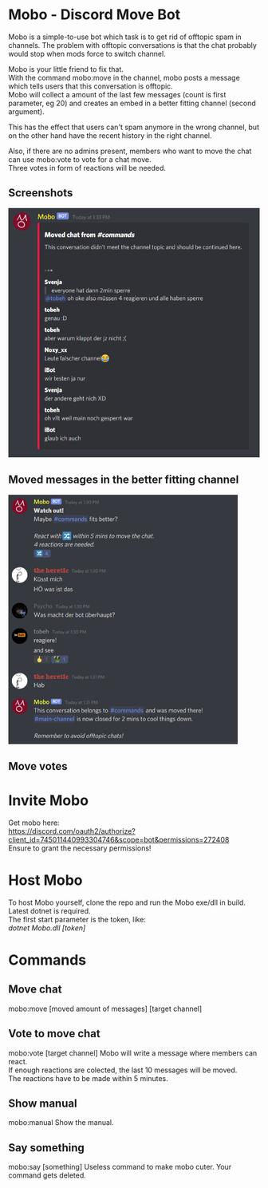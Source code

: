 # Mobo - Discord Move Bot

Mobo is a simple-to-use bot which task is to get rid of offtopic spam in channels.
The problem with offtopic conversations is that the chat probably would stop when mods force to switch channel.

Mobo is your little friend to fix that.  
With the command mobo:move in the channel, mobo posts a message which tells users that this conversation is offtopic.  
Mobo will collect a amount of the last few messages (count is first parameter, eg 20) and creates an embed in a better fitting channel (second argument).
  
This has the effect that users can't spam anymore in the wrong channel, but on the other hand have the recent history in the right channel.  

Also, if there are no admins present, members who want to move the chat can use mobo:vote to vote for a chat move.  
Three votes in form of reactions will be needed.

## Screenshots
<img src="moboMovedChat.png" height="500px">  

**Moved messages in the better fitting channel**   
---  
<img src="moboVote.png" height="500px">  

**Move votes**    
---  

# Invite Mobo  
Get mobo here:    
https://discord.com/oauth2/authorize?client_id=745011440993304746&scope=bot&permissions=272408  
Ensure to grant the necessary permissions!

# Host Mobo
To host Mobo yourself, clone the repo and run the Mobo exe/dll in build.  
Latest dotnet is required.  
The first start parameter is the token, like:  
*dotnet Mobo.dll [token]*

# Commands

## Move chat
mobo:move [moved amount of messages] [target channel]

## Vote to move chat
mobo:vote [target channel]
Mobo will write a message where members can react.  
If enough reactions are colected, the last 10 messages will be moved.  
The reactions have to be made within 5 minutes.  

## Show manual
mobo:manual 
Show the manual.  

## Say something
mobo:say [something]
Useless command to make mobo cuter. Your command gets deleted.
